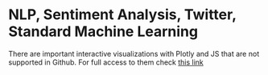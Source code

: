 # NLP, Sentiment Analysis, Twitter, Standard Machine Learning

There are important interactive visualizations with Plotly and JS that are not supported in Github. For full access to them check [this link](https://nbviewer.jupyter.org/github/ivvlko/Sentiment_Analysis/blob/main/1.Sentiment%20Analysis%20Twitter.ipynb)

